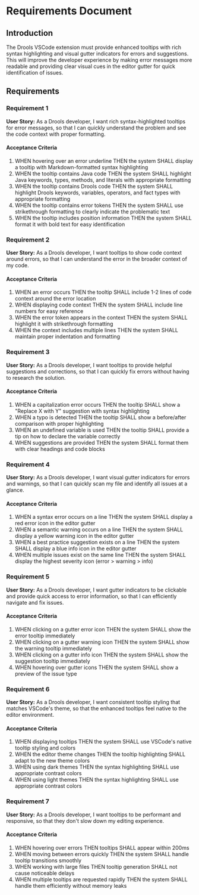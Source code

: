 # Requirements Document

## Introduction

The Drools VSCode extension must provide enhanced tooltips with rich syntax highlighting and visual gutter indicators for errors and suggestions. This will improve the developer experience by making error messages more readable and providing clear visual cues in the editor gutter for quick identification of issues.

## Requirements

### Requirement 1

**User Story:** As a Drools developer, I want rich syntax-highlighted tooltips for error messages, so that I can quickly understand the problem and see the code context with proper formatting.

#### Acceptance Criteria

1. WHEN hovering over an error underline THEN the system SHALL display a tooltip with Markdown-formatted syntax highlighting
2. WHEN the tooltip contains Java code THEN the system SHALL highlight Java keywords, types, methods, and literals with appropriate formatting
3. WHEN the tooltip contains Drools code THEN the system SHALL highlight Drools keywords, variables, operators, and fact types with appropriate formatting
4. WHEN the tooltip contains error tokens THEN the system SHALL use strikethrough formatting to clearly indicate the problematic text
5. WHEN the tooltip includes position information THEN the system SHALL format it with bold text for easy identification

### Requirement 2

**User Story:** As a Drools developer, I want tooltips to show code context around errors, so that I can understand the error in the broader context of my code.

#### Acceptance Criteria

1. WHEN an error occurs THEN the tooltip SHALL include 1-2 lines of code context around the error location
2. WHEN displaying code context THEN the system SHALL include line numbers for easy reference
3. WHEN the error token appears in the context THEN the system SHALL highlight it with strikethrough formatting
4. WHEN the context includes multiple lines THEN the system SHALL maintain proper indentation and formatting

### Requirement 3

**User Story:** As a Drools developer, I want tooltips to provide helpful suggestions and corrections, so that I can quickly fix errors without having to research the solution.

#### Acceptance Criteria

1. WHEN a capitalization error occurs THEN the tooltip SHALL show a "Replace X with Y" suggestion with syntax highlighting
2. WHEN a typo is detected THEN the tooltip SHALL show a before/after comparison with proper highlighting
3. WHEN an undefined variable is used THEN the tooltip SHALL provide a tip on how to declare the variable correctly
4. WHEN suggestions are provided THEN the system SHALL format them with clear headings and code blocks

### Requirement 4

**User Story:** As a Drools developer, I want visual gutter indicators for errors and warnings, so that I can quickly scan my file and identify all issues at a glance.

#### Acceptance Criteria

1. WHEN a syntax error occurs on a line THEN the system SHALL display a red error icon in the editor gutter
2. WHEN a semantic warning occurs on a line THEN the system SHALL display a yellow warning icon in the editor gutter
3. WHEN a best practice suggestion exists on a line THEN the system SHALL display a blue info icon in the editor gutter
4. WHEN multiple issues exist on the same line THEN the system SHALL display the highest severity icon (error > warning > info)

### Requirement 5

**User Story:** As a Drools developer, I want gutter indicators to be clickable and provide quick access to error information, so that I can efficiently navigate and fix issues.

#### Acceptance Criteria

1. WHEN clicking on a gutter error icon THEN the system SHALL show the error tooltip immediately
2. WHEN clicking on a gutter warning icon THEN the system SHALL show the warning tooltip immediately
3. WHEN clicking on a gutter info icon THEN the system SHALL show the suggestion tooltip immediately
4. WHEN hovering over gutter icons THEN the system SHALL show a preview of the issue type

### Requirement 6

**User Story:** As a Drools developer, I want consistent tooltip styling that matches VSCode's theme, so that the enhanced tooltips feel native to the editor environment.

#### Acceptance Criteria

1. WHEN displaying tooltips THEN the system SHALL use VSCode's native tooltip styling and colors
2. WHEN the editor theme changes THEN the tooltip highlighting SHALL adapt to the new theme colors
3. WHEN using dark themes THEN the syntax highlighting SHALL use appropriate contrast colors
4. WHEN using light themes THEN the syntax highlighting SHALL use appropriate contrast colors

### Requirement 7

**User Story:** As a Drools developer, I want tooltips to be performant and responsive, so that they don't slow down my editing experience.

#### Acceptance Criteria

1. WHEN hovering over errors THEN tooltips SHALL appear within 200ms
2. WHEN moving between errors quickly THEN the system SHALL handle tooltip transitions smoothly
3. WHEN working with large files THEN tooltip generation SHALL not cause noticeable delays
4. WHEN multiple tooltips are requested rapidly THEN the system SHALL handle them efficiently without memory leaks
